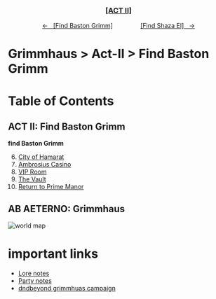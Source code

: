 <div align="center"> 
  <h3 align="center"><a href="https://github.com/h-griffin/dnd-notes/blob/main/grimmhaus/act-II" >[ACT II]</a></h3>
  <p align="center"> 
    <a href="https://github.com/h-griffin/dnd-notes/blob/main/grimmhaus/act-II/baston-grimm" >&larr; &nbsp; [Find Baston Grimm]</a>
    &nbsp;&nbsp;&nbsp;&nbsp;&nbsp;&nbsp;&nbsp;&nbsp;&nbsp;&nbsp;&nbsp;&nbsp;&nbsp;&nbsp;   
    <a href="https://github.com/h-griffin/dnd-notes/blob/main/grimmhaus/act-II/shaza-el" >[Find Shaza El] &nbsp; &rarr;</a>
  </p>
</div>

# Grimmhaus > Act-II > Find Baston Grimm

# Table of Contents 
## ACT II: Find Baston Grimm
**find Baston Grimm**

6. [City of Hamarat](./23-7-17.md)
7. [Ambrosius Casino](./23-7-26.md)
8. [VIP Room](./23-8-2.md)
9. [The Vault](./23-8-7.md)
10. [Return to Prime Manor](./23-8-16.md)

 

## AB AETERNO: Grimmhaus
![world map](../../../assets/Ab_Aeterno_World_Map.png)

# important links
- [Lore notes](../../lore.md)
- [Party notes](../../party.md)
- [dndbeyond grimmhuas campaign](https://www.dndbeyond.com/campaigns/4131697)
 